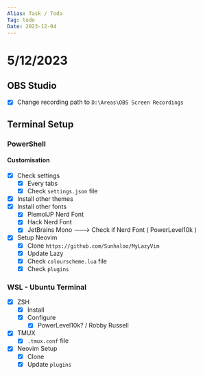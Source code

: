 ```yaml
---
Alias: Task / Todo
Tag: todo
Date: 2023-12-04
---
```


# 5/12/2023

## OBS Studio

- [x] Change recording path to `D:\Areas\OBS Screen Recordings`

## Terminal Setup

### PowerShell

#### Customisation

- [x] Check settings
	- [x] Every tabs
	- [x] Check `settings.json` file
- [x] Install other themes
- [x] Install other fonts
	- [x] PlemolJP Nerd Font
	- [x] Hack Nerd Font
	- [x] JetBrains Mono ---> Check if Nerd Font ( PowerLevel10k )
- [x] Setup Neovim
	- [x] Clone `https://github.com/Sunhaloo/MyLazyVim`
	- [x] Update Lazy
	- [x] Check `colourscheme.lua` file
	- [x] Check `plugins`

### WSL - Ubuntu Terminal

- [x] ZSH
	- [x] Install
	- [x] Configure
		- [x] PowerLevel10k? / Robby Russell
- [x] TMUX
	- [x] `.tmux.conf` file
- [x] Neovim Setup
	- [x] Clone
	- [x] Update `plugins`